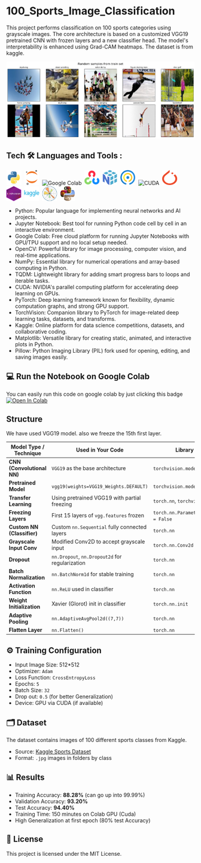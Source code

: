 # 100_Sports_Image_Classification

This project performs classification on 100 sports categories using grayscale images. The core architecture is based on a customized VGG19 pretrained CNN with frozen layers and a new classifier head. The model's interpretability is enhanced using Grad-CAM heatmaps. The dataset is from kaggle.

<div display=flex align=center>
  <img src="/Pictures/Classes.png"/>
</div>

## Tech :hammer_and_wrench: Languages and Tools :

<div>
  <img src="https://github.com/devicons/devicon/blob/master/icons/python/python-original.svg" title="Python" alt="Python" width="40" height="40"/>&nbsp;
  <img src="https://github.com/devicons/devicon/blob/master/icons/jupyter/jupyter-original.svg" title="Jupyter Notebook" alt="Jupyter Notebook" width="40" height="40"/>&nbsp;
  <img src="https://assets.st-note.com/img/1670632589167-x9aAV8lmnH.png" title="Google Colab" alt="Google Colab" width="40" height="40"/>&nbsp;
  <img src="https://github.com/devicons/devicon/blob/master/icons/opencv/opencv-original.svg" title="OpenCV" alt="OpenCV" width="40" height="40"/>&nbsp;
  <img src="https://github.com/devicons/devicon/blob/master/icons/numpy/numpy-original.svg" title="Numpy" alt="Numpy" width="40" height="40"/>&nbsp;
  <img src="https://github.com/AsadiAhmad/AsadiAhmad/blob/main/Logo/TQDM/TQDM.png" title="TQDM" alt="TQDM" width="40" height="40"/>&nbsp;
  <img src="https://www.svgrepo.com/show/373541/cuda.svg" title="CUDA" alt="CUDA" width="40" height="40"/>&nbsp;
  <img src="https://github.com/AsadiAhmad/AsadiAhmad/blob/main/Logo/pytorch/pytorch.png" title="PyTorach" alt="PyTorach" width="40" height="40"/>&nbsp;
  <img src="https://github.com/AsadiAhmad/AsadiAhmad/blob/main/Logo/torchvision/torchvision.png" title="TorachVision" alt="TorachVision" width="40" height="40"/>&nbsp;
  <img src="https://github.com/AsadiAhmad/AsadiAhmad/blob/main/Logo/Kaggle/Kaggle.png" title="Kaggle" alt="Kaggle" width="40" height="40"/>&nbsp;
  <img src="https://github.com/devicons/devicon/blob/master/icons/matplotlib/matplotlib-original.svg"  title="MatPlotLib" alt="MatPlotLib" width="40" height="40"/>&nbsp;
  <img src="https://github.com/AsadiAhmad/AsadiAhmad/blob/main/Logo/pillow/pillow.png"  title="pillow" alt="pillow" width="40" height="40"/>&nbsp;
</div>

- Python: Popular language for implementing neural networks and AI projects.
- Jupyter Notebook: Best tool for running Python code cell by cell in an interactive environment.
- Google Colab: Free cloud platform for running Jupyter Notebooks with GPU/TPU support and no local setup needed.
- OpenCV: Powerful library for image processing, computer vision, and real-time applications.
- NumPy: Essential library for numerical operations and array-based computing in Python.
- TQDM: Lightweight library for adding smart progress bars to loops and iterable tasks.
- CUDA: NVIDIA's parallel computing platform for accelerating deep learning on GPUs.
- PyTorch: Deep learning framework known for flexibility, dynamic computation graphs, and strong GPU support.
- TorchVision: Companion library to PyTorch for image-related deep learning tasks, datasets, and transforms.
- Kaggle: Online platform for data science competitions, datasets, and collaborative coding.
- Matplotlib: Versatile library for creating static, animated, and interactive plots in Python.
- Pillow: Python Imaging Library (PIL) fork used for opening, editing, and saving images easily.

## 💻 Run the Notebook on Google Colab

You can easily run this code on google colab by just clicking this badge [![Open In Colab](https://colab.research.google.com/assets/colab-badge.svg)](https://github.com/AsadiAhmad/100_Sports_Image_Classification/blob/main/Code/100_Sports_Image_Classification.ipynb)

## Structure

We have used VGG19 model. also we freeze the 15th first layer.

| **Model Type / Technique** | **Used in Your Code**                           | **Library / Source**                       |
| -------------------------- | ----------------------------------------------- | ------------------------------------------ |
| **CNN (Convolutional NN)** | `VGG19` as the base architecture                | `torchvision.models`                       |
| **Pretrained Model**       | `vgg19(weights=VGG19_Weights.DEFAULT)`          | `torchvision.models`                       |
| **Transfer Learning**      | Using pretrained VGG19 with partial freezing    | `torch.nn`, `torchvision`                  |
| **Freezing Layers**        | First 15 layers of `vgg.features` frozen        | `torch.nn.Parameter.requires_grad = False` |
| **Custom NN (Classifier)** | Custom `nn.Sequential` fully connected layers   | `torch.nn`                                 |
| **Grayscale Input Conv**   | Modified Conv2D to accept grayscale input       | `torch.nn.Conv2d`                          |
| **Dropout**                | `nn.Dropout`, `nn.Dropout2d` for regularization | `torch.nn`                                 |
| **Batch Normalization**    | `nn.BatchNorm1d` for stable training            | `torch.nn`                                 |
| **Activation Function**    | `nn.ReLU` used in classifier                    | `torch.nn`                                 |
| **Weight Initialization**  | Xavier (Glorot) init in classifier              | `torch.nn.init`                            |
| **Adaptive Pooling**       | `nn.AdaptiveAvgPool2d((7,7))`                   | `torch.nn`                                 |
| **Flatten Layer**          | `nn.Flatten()`                                  | `torch.nn`                                 |

## ⚙️ Training Configuration

- Input Image Size: 512*512
- Optimizer: `Adam`
- Loss Function: `CrossEntropyLoss`
- Epochs: `5`
- Batch Size: `32`
- Drop out: `0.5` (for better Generalization)
- Device: GPU via CUDA (if available)

## 🗂️ Dataset

The dataset contains images of 100 different sports classes from Kaggle.

- Source: [Kaggle Sports Dataset](https://www.kaggle.com/datasets/gpiosenka/sports-classification)
- Format: `.jpg` images in folders by class

## 📊 Results

- Training Accuracy: **88.28%** (can go up into 99.99%)
- Validation Accuracy: **93.20%**
- Test Accuracy: **94.40%**
- Training Time: 150 minutes on Colab GPU (Cuda)
- High Generalization at first epoch (80% test Accuracy)


## 🪪 License

This project is licensed under the MIT License.
